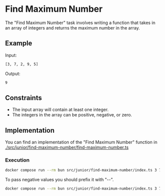 # Find Maximum Number

The "Find Maximum Number" task involves writing a function that takes in an array of integers and returns the maximum number in the array.

## Example

Input:

```bash
[3, 7, 2, 9, 5]
```

Output:

```bash
9
```

## Constraints

- The input array will contain at least one integer.
- The integers in the array can be positive, negative, or zero.

## Implementation

You can find an implementation of the "Find Maximum Number" function in [./src/junior/find-maximum-number/find-maximum-number.ts](./src/junior/find-maximum-number/find-maximum-number.ts)

### Execution

```bash
docker compose run --rm bun src/junior/find-maximum-number/index.ts 3 7 2 9 5
```

To pass negative values you should prefix it with "--".

```bash
docker compose run --rm bun src/junior/find-maximum-number/index.ts 3 7 2 9 5 0 -- -1
```
